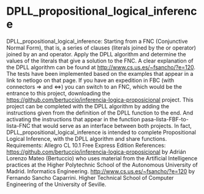 # DPLL_propositional_logical_inference
DPLL_propositional_logical_inference: Starting from a FNC (Conjunctive Normal Form), that is, a series of clauses (literals joined by the or operator) joined by an and operator. Apply the DPLL algorithm and determine the values ​​of the literals that give a solution to the FNC.  A clear explanation of the DPLL algorithm can be found at http://www.cs.us.es/~fsancho/?e=120.  The tests have been implemented based on the examples that appear in a link to netlogo on that page.  If you have an expedition in FBC (with connectors => and &lt;=>) you can switch to an FNC, which would be the entrance to this project, downloading the https://github.com/bertuccio/inferencia-logica-proposicional project. This project can be completed with the DPLL algorithm by adding the instructions given from the definition of the DPLL function to the end. And activating the instructions that appear in the function pasa-lista-FBF-to-lista-FNC that would serve as an interface between both projects.  In fact, DPLL_propositional_logical_inference is intended to complete Propositional Logical Inference, with the DPLL algorithm and share functions.  Requirements: Allegro CL 10.1 Free Express Edition  References:  https://github.com/bertuccio/inferencia-logica-proposicional by Adrián Lorenzo Mateo (Bertuccio) who uses material from the Artificial Intelligence practices at the Higher Polytechnic School of the Autonomous University of Madrid. Informatics Engineering. http://www.cs.us.es/~fsancho/?e=120 by Fernando Sancho Caparrini. Higher Technical School of Computer Engineering of the University of Seville.
